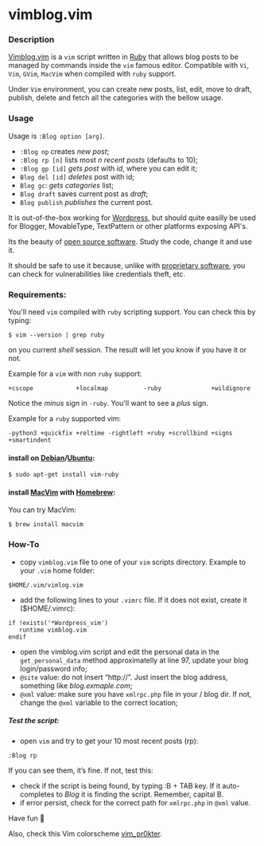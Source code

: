 # vimblog.vim

### Description

[Vimblog.vim](https://www.vim.org/scripts/script.php?script_id=2030) is a `vim` script written in [Ruby](https://www.ruby-lang.org) that allows blog posts to be managed by commands inside the `vim` famous editor. Compatible with `Vi`, `Vim`, `GVim`, `MacVim` when compiled with `ruby` support.  
   
Under `Vim` environment, you can create new posts, list, edit, move to draft, publish, delete and fetch all the categories with the bellow usage.

### Usage

Usage is `:Blog option [arg]`. 

- `:Blog np` creates _new post_;
- `:Blog rp [n]` lists most _n_ _recent posts_ (defaults to 10);
- `:Blog gp [id]` _gets post_ with _id_, where you can edit it;
- `Blog del [id]` _deletes_ post with id;
- `Blog gc`: _gets categories_ list;
- `Blog draft` saves current post as _draft_;
- `Blog publish` _publishes_ the current post.
   
   
It is out-of-the-box working for [Wordpress](https://wordpress.com), but should quite easilly be used for Blogger, MovableType, TextPattern or other platforms exposing API's.
   
Its the beauty of [open source software](https://en.wikipedia.org/wiki/Open_source). 
Study the code, change it and use it. 
   
It should be safe to use it because, unlike with [proprietary software](https://en.wikipedia.org/wiki/Proprietary_software), you can check for vulnerabilities like credentials theft, etc.

###  Requirements:

You'll need `vim` compiled with `ruby` scripting support.
You can check this by typing:

```shell
$ vim --version | grep ruby
```
on you current _shell_ session. The result will let you know if you have it or not. 

Example for a `vim` with non `ruby` support:
```shell
+cscope            +localmap          -ruby              +wildignore
```
Notice the _minus_ sign in `-ruby`. You'll want to see a _plus_ sign.

Example for a `ruby` supported vim:
```shell
-python3 +quickfix +reltime -rightleft +ruby +scrollbind +signs +smartindent
```



#### install on [Debian](https://packages.debian.org/search?mode=filename&suite=bullseye&section=all&arch=any&searchon=names&keywords=vim)/[Ubuntu](https://packages.ubuntu.com/vim):

```shell
$ sudo apt-get install vim-ruby
```
	 
#### install [MacVim](https://macvim-dev.github.io/macvim/) with [Homebrew](https://brew.sh):
You can try MacVim:

```shell
$ brew install macvim
```	 


### How-To	 

- copy `vimblog.vim` file to one of your `vim` scripts directory. Example to your `.vim` home folder:

`$HOME/.vim/vimlog.vim`

- add the following lines to your `.vimrc` file. If it does not exist, create it ($HOME/.vimrc):

```vim
if !exists('*Wordpress_vim')
   runtime vimblog.vim
endif
```
- open the vimblog.vim script and edit the personal data in the `get_personal_data` method approximatelly at line 97, update your blog login/password info; 
- `@site` value: do not insert “http://”. Just insert the blog address, something like _blog.exmaple.com_;
- `@xml` value: make sure you have `xmlrpc.php` file in your / blog dir. If not, change the `@xml` variable to the correct location;

##### Test the script:

- open `vim` and try to get your 10 most recent posts (rp):
```vim
:Blog rp
```

If you can see them, it’s fine. If not, test this:

- check if the script is being found, by typing :B + TAB key. If it auto-completes to _Blog_ it is finding the script. Remember, capital B.
- if error persist, check for the correct path for `xmlrpc.php` in `@xml` value.


Have fun 🎉

Also, check this Vim colorscheme [vim_pr0kter](https://github.com/pedromg/vim_pr0kter).



